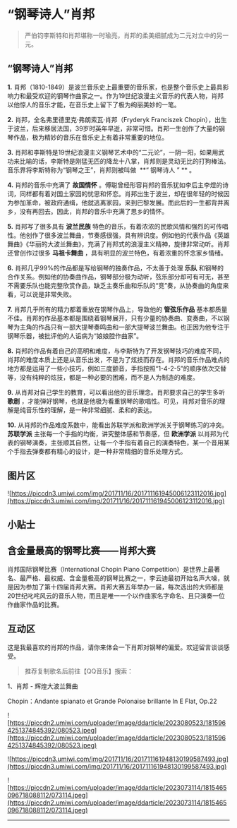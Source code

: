 # “钢琴诗人”肖邦

> 严伯钧李斯特和肖邦堪称一时瑜亮，肖邦的柔美细腻成为二元对立中的另一元。

## “钢琴诗人”肖邦

 **1.** 肖邦（1810-1849）是波兰音乐史上最重要的音乐家，也是整个音乐史上最具影响力和最受欢迎的钢琴作曲家之一。作为19世纪浪漫主义音乐的代表人物，肖邦以他惊人的音乐才能，在音乐史上留下了极为绚丽美妙的一笔。

 **2.** 肖邦，全名弗里德里克·弗朗索瓦·肖邦（Fryderyk Franciszek Chopin），出生于波兰，后来移居法国，39岁时英年早逝，非常可惜。肖邦一生创作了大量的钢琴作品，极为精妙的音乐在音乐史上有着非常重要的地位。

 **3.** 肖邦和李斯特是19世纪浪漫主义钢琴艺术中的“二元论”，一阴一阳，如果用武功来比喻的话，李斯特是刚猛无匹的降龙十八掌，肖邦则是灵动无比的打狗棒法。音乐界将李斯特称为“钢琴之王”，肖邦则被叫做  **“ 钢琴诗人 ” ** 。

 **4.** 肖邦的音乐中充满了 **故国情怀** 。傅聪曾经形容肖邦的音乐犹如李后主李煜的诗词，同样都有着对国土家园的忧思和怀恋。肖邦出生于波兰，却在很年轻的时候因为参加革命，被政府通缉，他就逃离家园，来到巴黎发展。而此后的一生都背井离乡，没有再回去。因此，肖邦的音乐中充满了思乡的情怀。

 **5.** 肖邦写了很多具有 **波兰民族** 特色的音乐，有着浓浓的民歌风情和强烈的可传唱性。他创作了很多波兰舞曲，节奏感很强，具有辨识度。例如他的代表作品《英雄舞曲》《华丽的大波兰舞曲》，充满了肖邦式的浪漫主义精神，旋律非常动听。肖邦还曾创作过很多 **马祖卡舞曲** ，具有明显的波兰特色，有着浓重的怀念家乡情绪。

 **6.** 肖邦几乎99%的作品都是写给钢琴的独奏作品，不太善于处理 **乐队** 和钢琴的合作关系。例如他的协奏曲作品，钢琴部分极为动听，弦乐部分却可有可无，甚至不需要乐队也能完整欣赏作品，缺乏主奏乐曲和乐队的“竞”奏，从协奏曲的角度来看，可以说是非常失败。

 **7.** 肖邦几乎所有的精力都着重放在钢琴作品上，导致他的 **管弦乐作品** 基本都质量不佳。肖邦的作品基本都是围绕着钢琴展开，只有少量的协奏曲、变奏曲，不以钢琴为主角的作品只有一部大提琴奏鸣曲和一部大提琴波兰舞曲。也正因为他专注于钢琴乐器，被批评他的人诟病为“娘娘腔作曲家”。

 **8.** 肖邦的作品有着自己的高明和难度，与李斯特为了开发钢琴技巧的难度不同，肖邦的难度本质上还是从音乐出发，不是为了炫技而存在。肖邦的音乐作品难点的地方都是运用了一些小技巧，例如三度颤音，手指按照“1-4-2-5”的顺序依次交替等，没有纯粹的炫技，都是一种必要的困难，而不是人为制造的难度。

 **9.** 从肖邦对自己学生的教育，可以看出他的音乐理念。肖邦要求自己的学生多听 **歌剧** ，才能弹好钢琴，也就是他极为看重钢琴的歌唱性。可见，肖邦对音乐的理解是纯音乐性的理解，是一种非常细腻、柔和的表达。

 **10.** 从肖邦的作品难度系数中，能看出苏联学派和欧洲学派关于钢琴练习的冲突。 **苏联学派** 主张每一个手指的均衡，讲究整体感和节奏感，但 **欧洲学派** 以肖邦为代表的钢琴演奏，主张顺其自然，让每一个手指有着自己的演奏特色，某一个音用某个手指去弹奏都有精心的设计，是一种非常精细的音乐处理方式。

## 图片区

![https://piccdn3.umiwi.com/img/201711/16/201711161945006123112016.jpg](https://piccdn3.umiwi.com/img/201711/16/201711161945006123112016.jpg)

## 小贴士

## 含金量最高的钢琴比赛——肖邦大赛

肖邦国际钢琴比赛（International Chopin Piano Competition）是世界上最著名、最严格、最权威、含金量极高的钢琴比赛之一，李云迪最初开始名声大噪，就是因为参加了第十四届肖邦大赛。肖邦大赛五年举办一届，每次选出的大师都是20世纪叱咤风云的音乐人物，而且是唯一一个以作曲家名字命名、且只演奏一位作曲家作品的比赛。

## 互动区

这是我最喜欢的肖邦的作品，请你来体会一下肖邦对钢琴的偏爱。欢迎留言谈谈感受。

> 推荐复制歌名后前往【QQ音乐】搜索：

1、肖邦 - 辉煌大波兰舞曲

Chopin：Andante spianato et Grande Polonaise brillante In E Flat, Op.22

![https://piccdn2.umiwi.com/uploader/image/ddarticle/2023080523/1815964251374845392/080523.jpeg](https://piccdn2.umiwi.com/uploader/image/ddarticle/2023080523/1815964251374845392/080523.jpeg)

![https://piccdn3.umiwi.com/img/201711/16/201711161948130199587493.jpg](https://piccdn3.umiwi.com/img/201711/16/201711161948130199587493.jpg)

![https://piccdn2.umiwi.com/uploader/image/ddarticle/2023073114/1815465096718088112/073114.jpeg](https://piccdn2.umiwi.com/uploader/image/ddarticle/2023073114/1815465096718088112/073114.jpeg)

---
